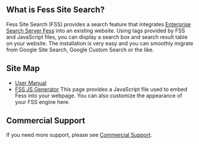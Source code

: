 ## What is Fess Site Search?
Fess Site Search (FSS) provides a search feature that integrates [Enterprise Search Server Fess](http://fess.codelibs.org/) into an existing website.
Using tags provided by FSS and JavaScript files, you can display a search box and search result table on your website.
The installation is very easy and you can smoothly migrate from Google Site Search, Google Custom Search or the like.


## Site Map

- [User Manual](/docs/manual)
- [FSS JS Generator](/generator)
This page provides a JavaScript file used to embed Fess into your webpage.
You can also customize the appearance of your FSS engine here.


## Commercial Support

If you need more support, please see [Commercial Support](http://www.n2sm.net/en/support/fess_support.html).
